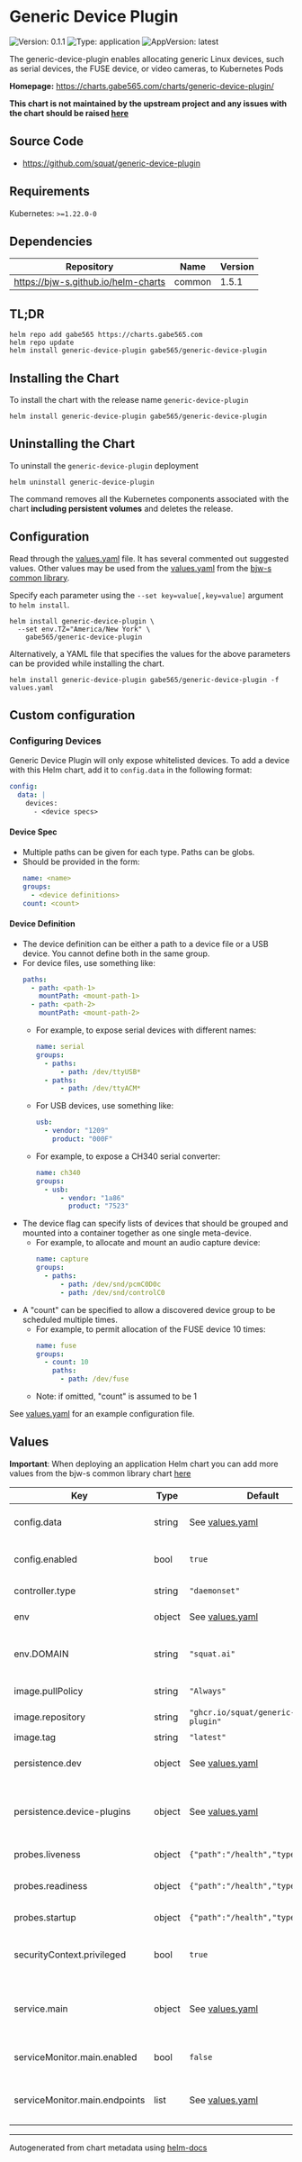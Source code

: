 # Generic Device Plugin

![Version: 0.1.1](https://img.shields.io/badge/Version-0.1.1-informational?style=flat)
![Type: application](https://img.shields.io/badge/Type-application-informational?style=flat)
![AppVersion: latest](https://img.shields.io/badge/AppVersion-latest-informational?style=flat)

The generic-device-plugin enables allocating generic Linux devices, such as serial devices, the FUSE device, or video cameras, to Kubernetes Pods

**Homepage:** <https://charts.gabe565.com/charts/generic-device-plugin/>

**This chart is not maintained by the upstream project and any issues with the chart should be raised
[here](https://github.com/gabe565/charts/issues/new?assignees=gabe565&labels=bug&template=bug_report.yaml&name=generic-device-plugin&version=0.1.1)**

## Source Code

* <https://github.com/squat/generic-device-plugin>

## Requirements

Kubernetes: `>=1.22.0-0`

## Dependencies

| Repository | Name | Version |
|------------|------|---------|
| <https://bjw-s.github.io/helm-charts> | common | 1.5.1 |

## TL;DR

```console
helm repo add gabe565 https://charts.gabe565.com
helm repo update
helm install generic-device-plugin gabe565/generic-device-plugin
```

## Installing the Chart

To install the chart with the release name `generic-device-plugin`

```console
helm install generic-device-plugin gabe565/generic-device-plugin
```

## Uninstalling the Chart

To uninstall the `generic-device-plugin` deployment

```console
helm uninstall generic-device-plugin
```

The command removes all the Kubernetes components associated with the chart **including persistent volumes** and deletes the release.

## Configuration

Read through the [values.yaml](./values.yaml) file. It has several commented out suggested values.
Other values may be used from the [values.yaml](https://github.com/bjw-s/helm-charts/tree/main/charts/library/common/values.yaml) from the [bjw-s common library](https://github.com/bjw-s/helm-charts/tree/main/charts/library/common).

Specify each parameter using the `--set key=value[,key=value]` argument to `helm install`.

```console
helm install generic-device-plugin \
  --set env.TZ="America/New York" \
    gabe565/generic-device-plugin
```

Alternatively, a YAML file that specifies the values for the above parameters can be provided while installing the chart.

```console
helm install generic-device-plugin gabe565/generic-device-plugin -f values.yaml
```

## Custom configuration

### Configuring Devices
Generic Device Plugin will only expose whitelisted devices.
To add a device with this Helm chart, add it to `config.data` in the following format:

```yaml
config:
  data: |
    devices:
      - <device specs>
```

#### Device Spec
- Multiple paths can be given for each type. Paths can be globs.
- Should be provided in the form:
  ```yaml
  name: <name>
  groups:
    - <device definitions>
  count: <count>
  ```

#### Device Definition
- The device definition can be either a path to a device file or a USB device. You cannot define both in the same group.
- For device files, use something like:
  ```yaml
  paths:
    - path: <path-1>
      mountPath: <mount-path-1>
    - path: <path-2>
      mountPath: <mount-path-2>
  ```
  - For example, to expose serial devices with different names:
    ```yaml
    name: serial
    groups:
      - paths:
          - path: /dev/ttyUSB*
      - paths:
          - path: /dev/ttyACM*
    ```
  - For USB devices, use something like:
    ```yaml
    usb:
      - vendor: "1209"
        product: "000F"
    ```
  - For example, to expose a CH340 serial converter:
    ```yaml
    name: ch340
    groups:
      - usb:
          - vendor: "1a86"
            product: "7523"
    ```
- The device flag can specify lists of devices that should be grouped and mounted into a container together as one single meta-device.
  - For example, to allocate and mount an audio capture device:
    ```yaml
    name: capture
    groups:
      - paths:
          - path: /dev/snd/pcmC0D0c
          - path: /dev/snd/controlC0
    ```
- A "count" can be specified to allow a discovered device group to be scheduled multiple times.
  - For example, to permit allocation of the FUSE device 10 times:
    ```yaml
    name: fuse
    groups:
      - count: 10
        paths:
          - path: /dev/fuse
    ```
  - Note: if omitted, "count" is assumed to be 1

See [values.yaml](./values.yaml) for an example configuration file.

## Values

**Important**: When deploying an application Helm chart you can add more values from the bjw-s common library chart [here](https://github.com/bjw-s/helm-charts/tree/main/charts/library/common)

| Key | Type | Default | Description |
|-----|------|---------|-------------|
| config.data | string | See [values.yaml](./values.yaml) | generic-device-plugin config file [[ref]](https://github.com/squat/generic-device-plugin#usage) |
| config.enabled | bool | `true` | Enables the config file ConfigMap |
| controller.type | string | `"daemonset"` | Sets the controller type |
| env | object | See [values.yaml](./values.yaml) | Environment variables [[ref]](https://github.com/squat/generic-device-plugin#usage) |
| env.DOMAIN | string | `"squat.ai"` | The domain to use when declaring devices |
| image.pullPolicy | string | `"Always"` | Image pull policy |
| image.repository | string | `"ghcr.io/squat/generic-device-plugin"` | Image repository |
| image.tag | string | `"latest"` | Image tag |
| persistence.dev | object | See [values.yaml](./values.yaml) | Host path volume bind to the dev dir |
| persistence.device-plugins | object | See [values.yaml](./values.yaml) | Host path volume bind to the Kubelet plugin directory |
| probes.liveness | object | `{"path":"/health","type":"HTTP"}` | Configures liveness probe |
| probes.readiness | object | `{"path":"/health","type":"HTTP"}` | Configures readiness probe |
| probes.startup | object | `{"path":"/health","type":"HTTP"}` | Configures startup probe |
| securityContext.privileged | bool | `true` | Privileged mode is required to access devices |
| service.main | object | See [values.yaml](./values.yaml) | Configures health/metrics service settings for the chart. |
| serviceMonitor.main.enabled | bool | `false` | Enables or disables the serviceMonitor. |
| serviceMonitor.main.endpoints | list | See [values.yaml](./values.yaml) | Configures the endpoints for the serviceMonitor. |

---
Autogenerated from chart metadata using [helm-docs](https://github.com/norwoodj/helm-docs)
